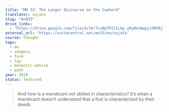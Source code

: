 ```yaml
---
title: "MN 33: The Longer Discourse on the Cowherd"
translator: sujato
slug: "mn033"
drive_links:
  - "https://drive.google.com/file/d/1Kr7cuBpTP21iLkp_uRy0UsNwpjz3RP8j"
external_url: "https://suttacentral.net/mn33/en/sujato"
course: thought
tags:
  - mn
  - imagery
  - form
  - lay
  - monastic-advice
  - path
year: 2018
status: featured
---
```


> And how is a mendicant not skilled in characteristics? It’s when a mendicant doesn’t understand that a fool is characterized by their deeds


